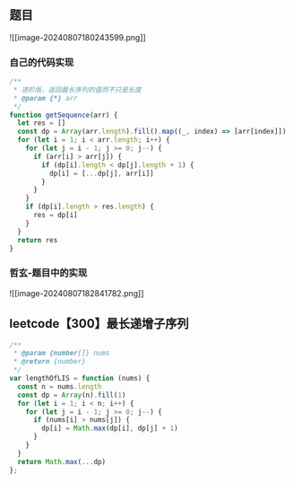 ## 题目

![[image-20240807180243599.png]]

### 自己的代码实现

```js
/**
 * 进阶版，返回最长序列的值而不只是长度
 * @param {*} arr 
 */
function getSequence(arr) {
  let res = []
  const dp = Array(arr.length).fill().map((_, index) => [arr[index]])
  for (let i = 1; i < arr.length; i++) {
    for (let j = i - 1; j >= 0; j--) {
      if (arr[i] > arr[j]) {
        if (dp[i].length < dp[j].length + 1) {
          dp[i] = [...dp[j], arr[i]]
        }
      }
    }
    if (dp[i].length > res.length) {
      res = dp[i]
    }
  }
  return res
}
```

### 哲玄-题目中的实现

![[image-20240807182841782.png]]


## leetcode【300】最长递增子序列


```js
/**
 * @param {number[]} nums
 * @return {number}
 */
var lengthOfLIS = function (nums) {
  const n = nums.length
  const dp = Array(n).fill(1)
  for (let i = 1; i < n; i++) {
    for (let j = i - 1; j >= 0; j--) {
      if (nums[i] > nums[j]) {
        dp[i] = Math.max(dp[i], dp[j] + 1)
      }
    }
  }
  return Math.max(...dp)
};
```